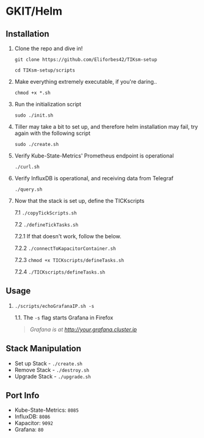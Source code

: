 # GKIT/Helm

## Installation

1.   Clone the repo and dive in!

         git clone https://github.com/Eliforbes42/TIKsm-setup

         cd TIKsm-setup/scripts

2.   Make everything extremely executable, if you're daring..

         chmod +x *.sh

3.   Run the initialization script
                   
         sudo ./init.sh

4.   Tiller may take a bit to set up, and therefore helm installation may fail, try again with the following script

         sudo ./create.sh

5.   Verify Kube-State-Metrics' Prometheus endpoint is operational

         ./curl.sh

6.   Verify InfluxDB is operational, and receiving data from Telegraf

         ./query.sh

7.   Now that the stack is set up, define the TICKscripts

        7.1 `./copyTickScripts.sh`  

        7.2 `./defineTickTasks.sh`

        7.2.1 If that doesn't work, follow the below.       

        7.2.2 `./connectToKapacitorContainer.sh`

        7.2.3 `chmod +x TICKscripts/defineTasks.sh`

        7.2.4 `./TICKscripts/defineTasks.sh`

## Usage

1.  `./scripts/echoGrafanaIP.sh -s`

    1.1.  The `-s` flag starts Grafana in Firefox

    > _Grafana is at http://your.grafana.cluster.ip_


## Stack Manipulation

- Set up Stack
        - `./create.sh`
- Remove Stack
        - `./destroy.sh`
- Upgrade Stack
        - `./upgrade.sh`        

## Port Info
* Kube-State-Metrics: `8085`
* InfluxDB: `8086`
* Kapacitor: `9092`
* Grafana: `80`